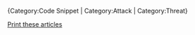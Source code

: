 {Category:Code Snippet | Category:Attack | Category:Threat}

[Print these
articles](http://www.owasp.org/index.php?title=PDF_Test2&format=PDF)